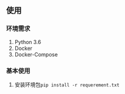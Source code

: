 

## 使用

### 环境需求

1. Python 3.6
2. Docker
3. Docker-Compose

### 基本使用

1. 安装环境包`pip install -r requerement.txt`
